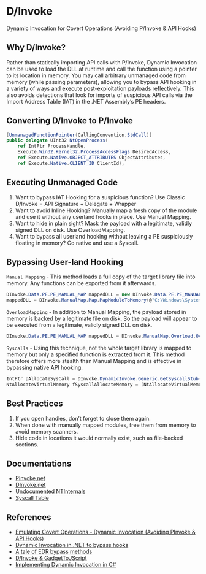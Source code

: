 # D/Invoke
Dynamic Invocation for Covert Operations (Avoiding P/Invoke & API Hooks)

## Why D/Invoke?
Rather than statically importing API calls with P/Invoke, Dynamic Invocation can be used to load the DLL at runtime and call the function using a pointer to its location in memory. You may call arbitrary unmanaged code from memory (while passing parameters), allowing you to bypass API hooking in a variety of ways and execute post-exploitation payloads reflectively. This also avoids detections that look for imports of suspicious API calls via the Import Address Table (IAT) in the .NET Assembly’s PE headers.

## Converting D/Invoke to P/Invoke
```csharp
[UnmanagedFunctionPointer(CallingConvention.StdCall)]
public delegate UInt32 NtOpenProcess(
    ref IntPtr ProcessHandle,
    Execute.Win32.Kernel32.ProcessAccessFlags DesiredAccess,
    ref Execute.Native.OBJECT_ATTRIBUTES ObjectAttributes,
    ref Execute.Native.CLIENT_ID ClientId);
```

## Executing Unmanaged Code

1. Want to bypass IAT Hooking for a suspicious function? Use Classic D/Invoke = API Signature + Delegate + Wrapper
2. Want to avoid Inline Hooking? Manually map a fresh copy of the module and use it without any userland hooks in place. Use Manual Mapping.
3. Want to hide in plain sight? Mask the payload with a legitimate, validly signed DLL on disk. Use OverloadMapping.
4. Want to bypass all userland hooking without leaving a PE suspiciously floating in memory? Go native and use a Syscall.

## Bypassing User-land Hooking
`Manual Mapping` - This method loads a full copy of the target library file into memory. Any functions can be exported from it afterwards.
```csharp
DInvoke.Data.PE.PE_MANUAL_MAP mappedDLL = new DInvoke.Data.PE.PE_MANUAL_MAP();
mappedDLL = DInvoke.ManualMap.Map.MapModuleToMemory(@"C:\Windows\System32\ntdll.dll");
```
`OverloadMapping` - In addition to Manual Mapping, the payload stored in memory is backed by a legitimate file on disk. So the payload will appear to be executed from a legitimate, validly signed DLL on disk.
```csharp
DInvoke.Data.PE.PE_MANUAL_MAP mappedDLL = DInvoke.ManualMap.Overload.OverloadModule(@"C:\Windows\System32\ntdll.dll");
```
`Syscalls` - Using this technique, not the whole target library is mapped to memory but only a specified function is extracted from it. This method therefore offers more stealth than Manual Mapping and is effective in bypassing native API hooking.
```csharp
IntPtr pAllocateSysCall = DInvoke.DynamicInvoke.Generic.GetSyscallStub("NtAllocateVirtualMemory");
NtAllocateVirtualMemory fSyscallAllocateMemory = (NtAllocateVirtualMemory)Marshal.GetDelegateForFunctionPointer(pAllocateSysCall, typeof(NtAllocateVirtualMemory));
```

## Best Practices

1. If you open handles, don’t forget to close them again.
2. When done with manually mapped modules, free them from memory to avoid memory scanners.
3. Hide code in locations it would normally exist, such as file-backed sections.

## Documentations
- [PInvoke.net](http://pinvoke.net/index.aspx)
- [DInvoke.net](https://dinvoke.net/)
- [Undocumented NTInternals](http://undocumented.ntinternals.net/index.html)
- [Syscall Table](https://j00ru.vexillium.org/syscalls/nt/64/)

## References
- [Emulating Covert Operations - Dynamic Invocation (Avoiding PInvoke & API Hooks)](https://thewover.github.io/Dynamic-Invoke/)
- [Dynamic Invocation in .NET to bypass hooks](https://blog.nviso.eu/2020/11/20/dynamic-invocation-in-net-to-bypass-hooks/)
- [A tale of EDR bypass methods](https://s3cur3th1ssh1t.github.io/A-tale-of-EDR-bypass-methods/)
- [D/Invoke & GadgetToJScript](https://rastamouse.me/d-invoke-gadgettojscript/)
- [Implementing Dynamic Invocation in C#](https://www.tevora.com/threat-blog/dynamic-invocation-in-csharp/)

